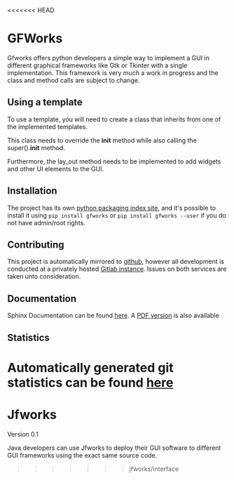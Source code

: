 <<<<<<< HEAD
# GFWorks

Gfworks offers python developers a simple way to implement a GUI in different graphical frameworks like Gtk or Tkinter
with a single implementation. This framework is very much a work in progress and the class and method calls are
subject to change.

## Using a template

To use a template, you will need to create a class that inherits from one of the implemented templates.

This class needs to override the __init__ method while also calling the super().__init__ method.

Furthermore, the lay_out method needs to be implemented to add widgets and other UI elements to the GUI.

## Installation

The project has its own [python packaging index site](https://pypi.python.org/pypi/gfworks),
and it's possible to install it using ```pip install gfworks``` or ```pip install gfworks --user```
if you do not have admin/root rights.

## Contributing

This project is automatically mirrored to [github](https://github.com/namboy94/gfworks), however all development
is conducted at a privately hosted [Gitlab instance](http://gitlab.namibsun.net/namboy94/gfworks). Issues
on both services are taken unto consideration.

## Documentation

Sphinx Documentation can be found [here](http://krumreyh.eu/gfworks/documentation/html/index.html).
A [PDF version](http://krumreyh.eu/gfworks/documentation/documentation.pdf) is also available

## Statistics

Automatically generated git statistics can be found [here](http://krumreyh.eu/gfworks/git_stats/index.html)
=======
# Jfworks

Version 0.1

Java developers can use Jfworks to deploy their GUI software to 
different GUI frameworks using the exact same source code.
>>>>>>> jfworks/interface
